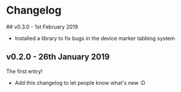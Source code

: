 # Changelog

## v0.3.0 - 1st February 2019
 - Installed a library to fix bugs in the device marker tabbing system

## v0.2.0 - 26th January 2019
The first entry!

 - Add this changelog to let people know what's new :D
